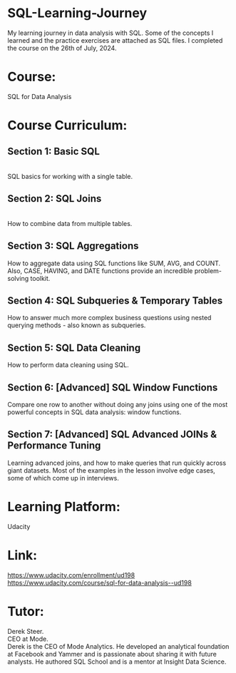 # SQL-Learning-Journey
My learning journey in data analysis with SQL.
Some of the concepts I learned and the practice exercises are attached as SQL files.
I completed the course on the 26th of July, 2024.
# Course:
SQL for Data Analysis
# Course Curriculum:
## Section 1: Basic SQL
<br/>SQL basics for working with a single table.
## Section 2: SQL Joins
<br/>How to combine data from multiple tables.
## Section 3: SQL Aggregations
How to aggregate data using SQL functions like SUM, AVG, and COUNT. 
<br/>Also, CASE, HAVING, and DATE functions provide an incredible problem-solving toolkit.
## Section 4: SQL Subqueries & Temporary Tables
How to answer much more complex business questions using nested querying methods - also known as subqueries.
## Section 5: SQL Data Cleaning
How to perform data cleaning using SQL.
## Section 6: [Advanced] SQL Window Functions
Compare one row to another without doing any joins using one of the most powerful concepts in SQL data analysis: window functions.
## Section 7: [Advanced] SQL Advanced JOINs & Performance Tuning
Learning advanced joins, and how to make queries that run quickly across giant datasets. Most of the examples in the lesson involve edge cases, some of which come up in interviews.

# Learning Platform: 
Udacity
# Link:
https://www.udacity.com/enrollment/ud198
https://www.udacity.com/course/sql-for-data-analysis--ud198
# Tutor: 
Derek Steer.
<br/> CEO at Mode.
<br/>Derek is the CEO of Mode Analytics. He developed an analytical 
foundation at Facebook and Yammer and is passionate about sharing 
it with future analysts. He authored SQL School and is a mentor at Insight Data Science.
